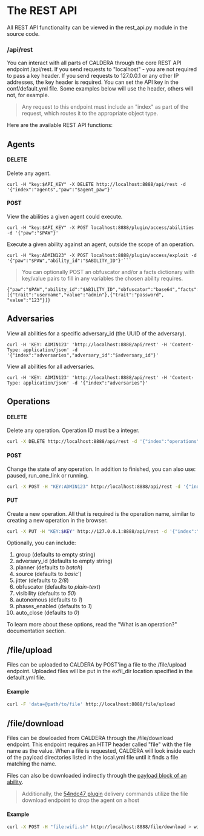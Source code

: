 The REST API
============

All REST API functionality can be viewed in the rest_api.py module in the source code.

### /api/rest

You can interact with all parts of CALDERA through the core REST API endpoint /api/rest. If you
send requests to "localhost" - you are not required to pass a key header. If you send requests to
127.0.0.1 or any other IP addresses, the key header is required. You can set the API key in the 
conf/default.yml file. Some examples below will use the header, others will not, for example.

> Any request to this endpoint must include an "index" as part of the request, which routes it to the appropriate object type. 

Here are the available REST API functions:

## Agents

#### DELETE

Delete any agent. 
```
curl -H "key:$API_KEY" -X DELETE http://localhost:8888/api/rest -d '{"index":"agents","paw":"$agent_paw"}'
```

#### POST

View the abilities a given agent could execute.
```
curl -H "key:$API_KEY" -X POST localhost:8888/plugin/access/abilities -d '{"paw":"$PAW"}'
```

Execute a given ability against an agent, outside the scope of an operation. 
```
curl -H "key:ADMIN123" -X POST localhost:8888/plugin/access/exploit -d '{"paw":"$PAW","ability_id":"$ABILITY_ID"}'```
```
> You can optionally POST an obfuscator and/or a facts dictionary with key/value pairs to fill in any variables the chosen ability requires.
```
{"paw":"$PAW","ability_id":"$ABILITY_ID","obfuscator":"base64","facts":[{"trait":"username","value":"admin"},{"trait":"password", "value":"123"}]}
```

## Adversaries

View all abilities for a specific adversary_id (the UUID of the adversary).
```
curl -H 'KEY: ADMIN123' 'http://localhost:8888/api/rest' -H 'Content-Type: application/json' -d '{"index":"adversaries","adversary_id":"$adversary_id"}'
```

View all abilities for all adversaries.
```
curl -H 'KEY: ADMIN123' 'http://localhost:8888/api/rest' -H 'Content-Type: application/json' -d '{"index":"adversaries"}'
```

## Operations

#### DELETE

Delete any operation. Operation ID must be a integer.
```bash
curl -X DELETE http://localhost:8888/api/rest -d '{"index":"operations","id":"$operation_id"}'
```

#### POST

Change the state of any operation. In addition to finished, you can also use: paused, run_one_link or running.
```bash
curl -X POST -H "KEY:ADMIN123" http://localhost:8888/api/rest -d '{"index":"operation", "op_id":123, "state":"finished"}'
```

#### PUT

Create a new operation. All that is required is the operation name, similar to creating a new operation
in the browser.
```bash
curl -X PUT -H "KEY:$KEY" http://127.0.0.1:8888/api/rest -d '{"index":"operations","name":"testoperation1"}'
```
Optionally, you can include:

1) group (defaults to empty string)
2) adversary_id (defaults to empty string)
3) planner (defaults to *batch*)
4) source (defaults to *basic*')
5) jitter (defaults to *2/8*)
6) obfuscator (defaults to *plain-text*)
7) visibility (defaults to *50*)
8) autonomous (defaults to *1*)
9) phases_enabled (defaults to *1*)
10) auto_close (defaults to *0*)

To learn more about these options, read the "What is an operation?" documentation section.           

## /file/upload

Files can be uploaded to CALDERA by POST'ing a file to the /file/upload endpoint. Uploaded files will be put in the exfil_dir location specified in the default.yml file.

#### Example
```bash
curl -F 'data=@path/to/file' http://localhost:8888/file/upload
```

## /file/download

Files can be dowloaded from CALDERA through the /file/download endpoint. This endpoint requires an HTTP header called "file" with the file name as the value. When a file is requested, CALDERA will look inside each of the payload directories listed in the local.yml file until it finds a file matching the name.

Files can also be downloaded indirectly through the [payload block of an ability](What-is-an-ability.md).

> Additionally, the [54ndc47 plugin](Plugin-library.md) delivery commands utilize the file download endpoint to drop the agent on a host

#### Example
```bash
curl -X POST -H "file:wifi.sh" http://localhost:8888/file/download > wifi.sh
```
